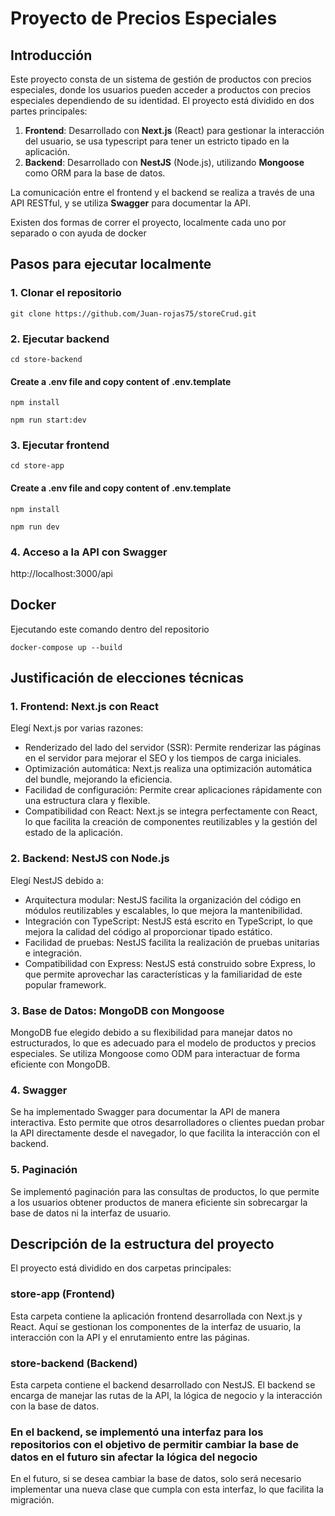# Proyecto de Precios Especiales

## Introducción

Este proyecto consta de un sistema de gestión de productos con precios especiales, donde los usuarios pueden acceder a productos con precios especiales dependiendo de su identidad. El proyecto está dividido en dos partes principales:

1. **Frontend**: Desarrollado con **Next.js** (React) para gestionar la interacción del usuario, se usa typescript para tener un estricto tipado en la aplicación.
2. **Backend**: Desarrollado con **NestJS** (Node.js), utilizando **Mongoose** como ORM para la base de datos.

La comunicación entre el frontend y el backend se realiza a través de una API RESTful, y se utiliza **Swagger** para documentar la API.

Existen dos formas de correr el proyecto, localmente cada uno por separado o con ayuda de docker
## Pasos para ejecutar localmente

### 1. Clonar el repositorio

```
git clone https://github.com/Juan-rojas75/storeCrud.git
```

### 2. Ejecutar backend
```
cd store-backend
```

#### Create a .env file and copy content of .env.template

```
npm install
```
```
npm run start:dev
```

### 3. Ejecutar frontend
```
cd store-app
```

#### Create a .env file and copy content of .env.template

```
npm install
```
```
npm run dev
```

### 4. Acceso a la API con Swagger

http://localhost:3000/api

## Docker
Ejecutando este comando dentro del repositorio
```
docker-compose up --build
```

## Justificación de elecciones técnicas

### 1. Frontend: Next.js con React

Elegí Next.js por varias razones:

- Renderizado del lado del servidor (SSR): Permite renderizar las páginas en el servidor para mejorar el SEO y los tiempos de carga iniciales.
- Optimización automática: Next.js realiza una optimización automática del bundle, mejorando la eficiencia.
- Facilidad de configuración: Permite crear aplicaciones rápidamente con una estructura clara y flexible.
- Compatibilidad con React: Next.js se integra perfectamente con React, lo que facilita la creación de componentes reutilizables y la gestión del estado de la aplicación.

### 2. Backend: NestJS con Node.js

Elegí NestJS debido a:

- Arquitectura modular: NestJS facilita la organización del código en módulos reutilizables y escalables, lo que mejora la mantenibilidad.
- Integración con TypeScript: NestJS está escrito en TypeScript, lo que mejora la calidad del código al proporcionar tipado estático.
- Facilidad de pruebas: NestJS facilita la realización de pruebas unitarias e integración.
- Compatibilidad con Express: NestJS está construido sobre Express, lo que permite aprovechar las características y la familiaridad de este popular framework.


### 3. Base de Datos: MongoDB con Mongoose

MongoDB fue elegido debido a su flexibilidad para manejar datos no estructurados, lo que es adecuado para el modelo de productos y precios especiales. Se utiliza Mongoose como ODM para interactuar de forma eficiente con MongoDB.

### 4. Swagger

Se ha implementado Swagger para documentar la API de manera interactiva. Esto permite que otros desarrolladores o clientes puedan probar la API directamente desde el navegador, lo que facilita la interacción con el backend.

### 5. Paginación

Se implementó paginación para las consultas de productos, lo que permite a los usuarios obtener productos de manera eficiente sin sobrecargar la base de datos ni la interfaz de usuario.

## Descripción de la estructura del proyecto

El proyecto está dividido en dos carpetas principales:

### store-app (Frontend)
Esta carpeta contiene la aplicación frontend desarrollada con Next.js y React. Aquí se gestionan los componentes de la interfaz de usuario, la interacción con la API y el enrutamiento entre las páginas.

### store-backend (Backend)
Esta carpeta contiene el backend desarrollado con NestJS. El backend se encarga de manejar las rutas de la API, la lógica de negocio y la interacción con la base de datos.

### En el backend, se implementó una interfaz para los repositorios con el objetivo de permitir cambiar la base de datos en el futuro sin afectar la lógica del negocio
En el futuro, si se desea cambiar la base de datos, solo será necesario implementar una nueva clase que cumpla con esta interfaz, lo que facilita la migración.